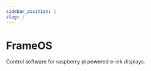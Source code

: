 ```yaml
---
sidebar_position: 1
slug: /
---
```


# FrameOS

Control software for raspberry pi powered e-ink displays.